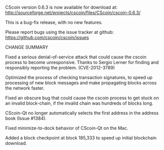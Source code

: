 CScoin version 0.6.3 is now available for download at:
  http://sourceforge.net/projects/cscoin/files/CScoin/cscoin-0.6.3/

This is a bug-fix release, with no new features.

Please report bugs using the issue tracker at github:
  https://github.com/cscoin/cscoin/issues

CHANGE SUMMARY

Fixed a serious denial-of-service attack that could cause the
cscoin process to become unresponsive. Thanks to Sergio Lerner
for finding and responsibly reporting the problem. (CVE-2012-3789)

Optimized the process of checking transaction signatures, to
speed up processing of new block messages and make propagating
blocks across the network faster.

Fixed an obscure bug that could cause the cscoin process to get
stuck on an invalid block-chain, if the invalid chain was
hundreds of blocks long.

CScoin-Qt no longer automatically selects the first address
in the address book (Issue #1384).

Fixed minimize-to-dock behavior of CScoin-Qt on the Mac.

Added a block checkpoint at block 185,333 to speed up initial
blockchain download.
